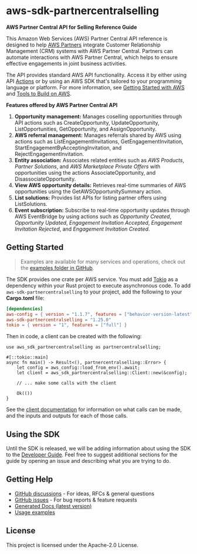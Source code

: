 # aws-sdk-partnercentralselling

__AWS Partner Central API for Selling Reference Guide__

This Amazon Web Services (AWS) Partner Central API reference is designed to help [AWS Partners](http://aws.amazon.com/partners/programs/) integrate Customer Relationship Management (CRM) systems with AWS Partner Central. Partners can automate interactions with AWS Partner Central, which helps to ensure effective engagements in joint business activities.

The API provides standard AWS API functionality. Access it by either using API [Actions](https://docs.aws.amazon.com/partner-central/latest/selling-api/API_Operations.html) or by using an AWS SDK that's tailored to your programming language or platform. For more information, see [Getting Started with AWS](http://aws.amazon.com/getting-started) and [Tools to Build on AWS](http://aws.amazon.com/developer/tools/).

__Features offered by AWS Partner Central API__
  1. __Opportunity management:__ Manages coselling opportunities through API actions such as CreateOpportunity, UpdateOpportunity, ListOpportunities, GetOpportunity, and AssignOpportunity.
  1. __AWS referral management:__ Manages referrals shared by AWS using actions such as ListEngagementInvitations, GetEngagementInvitation, StartEngagementByAcceptingInvitation, and RejectEngagementInvitation.
  1. __Entity association:__ Associates related entities such as _AWS Products_, _Partner Solutions_, and _AWS Marketplace Private Offers_ with opportunities using the actions AssociateOpportunity, and DisassociateOpportunity.
  1. __View AWS opportunity details:__ Retrieves real-time summaries of AWS opportunities using the GetAWSOpportunitySummary action.
  1. __List solutions:__ Provides list APIs for listing partner offers using ListSolutions.
  1. __Event subscription:__ Subscribe to real-time opportunity updates through AWS EventBridge by using actions such as _Opportunity Created_, _Opportunity Updated_, _Engagement Invitation Accepted_, _Engagement Invitation Rejected_, and _Engagement Invitation Created_.

## Getting Started

> Examples are available for many services and operations, check out the
> [examples folder in GitHub](https://github.com/awslabs/aws-sdk-rust/tree/main/examples).

The SDK provides one crate per AWS service. You must add [Tokio](https://crates.io/crates/tokio)
as a dependency within your Rust project to execute asynchronous code. To add `aws-sdk-partnercentralselling` to
your project, add the following to your **Cargo.toml** file:

```toml
[dependencies]
aws-config = { version = "1.1.7", features = ["behavior-version-latest"] }
aws-sdk-partnercentralselling = "1.25.0"
tokio = { version = "1", features = ["full"] }
```

Then in code, a client can be created with the following:

```rust,no_run
use aws_sdk_partnercentralselling as partnercentralselling;

#[::tokio::main]
async fn main() -> Result<(), partnercentralselling::Error> {
    let config = aws_config::load_from_env().await;
    let client = aws_sdk_partnercentralselling::Client::new(&config);

    // ... make some calls with the client

    Ok(())
}
```

See the [client documentation](https://docs.rs/aws-sdk-partnercentralselling/latest/aws_sdk_partnercentralselling/client/struct.Client.html)
for information on what calls can be made, and the inputs and outputs for each of those calls.

## Using the SDK

Until the SDK is released, we will be adding information about using the SDK to the
[Developer Guide](https://docs.aws.amazon.com/sdk-for-rust/latest/dg/welcome.html). Feel free to suggest
additional sections for the guide by opening an issue and describing what you are trying to do.

## Getting Help

* [GitHub discussions](https://github.com/awslabs/aws-sdk-rust/discussions) - For ideas, RFCs & general questions
* [GitHub issues](https://github.com/awslabs/aws-sdk-rust/issues/new/choose) - For bug reports & feature requests
* [Generated Docs (latest version)](https://awslabs.github.io/aws-sdk-rust/)
* [Usage examples](https://github.com/awslabs/aws-sdk-rust/tree/main/examples)

## License

This project is licensed under the Apache-2.0 License.

